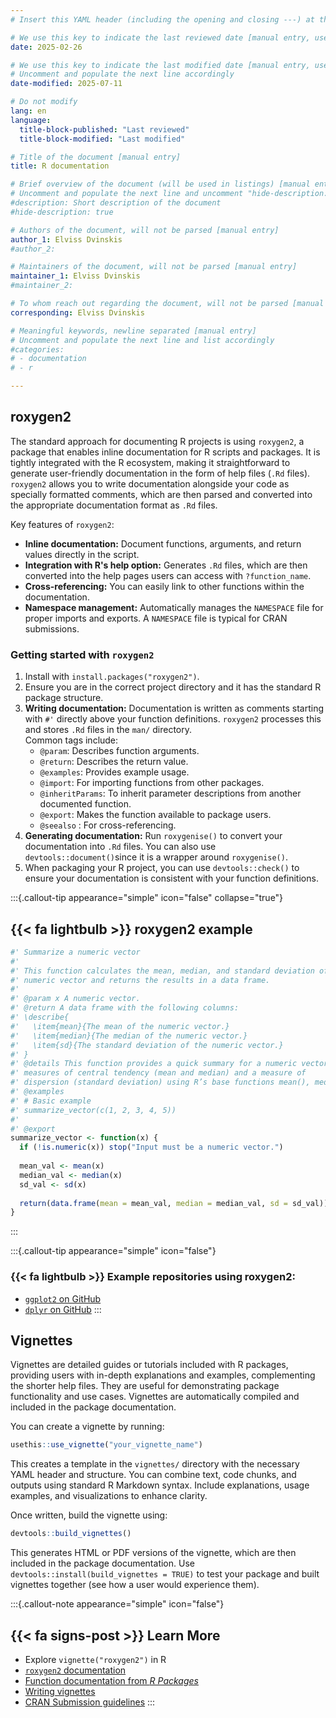 ```yaml
---
# Insert this YAML header (including the opening and closing ---) at the beginning of the document and fill it out accordingly

# We use this key to indicate the last reviewed date [manual entry, use YYYY-MM-dd]
date: 2025-02-26

# We use this key to indicate the last modified date [manual entry, use YYYY-MM-DD]
# Uncomment and populate the next line accordingly
date-modified: 2025-07-11

# Do not modify
lang: en
language: 
  title-block-published: "Last reviewed"
  title-block-modified: "Last modified"

# Title of the document [manual entry]
title: R documentation

# Brief overview of the document (will be used in listings) [manual entry]
# Uncomment and populate the next line and uncomment "hide-description: true".
#description: Short description of the document
#hide-description: true

# Authors of the document, will not be parsed [manual entry]
author_1: Elviss Dvinskis
#author_2:

# Maintainers of the document, will not be parsed [manual entry]
maintainer_1: Elviss Dvinskis
#maintainer_2:

# To whom reach out regarding the document, will not be parsed [manual entry]
corresponding: Elviss Dvinskis

# Meaningful keywords, newline separated [manual entry]
# Uncomment and populate the next line and list accordingly
#categories: 
# - documentation
# - r

---
```


## roxygen2

The standard approach for documenting R projects is using `roxygen2`, a package that enables inline documentation for R scripts and packages. It is tightly integrated with the R ecosystem, making it straightforward to generate user-friendly documentation in the form of help files (`.Rd` files). `roxygen2` allows you to write documentation alongside your code as specially formatted comments, which are then parsed and converted into the appropriate documentation format as `.Rd` files.


Key features of `roxygen2`:

- **Inline documentation:** Document functions, arguments, and return values directly in the script.
- **Integration with R's help option:** Generates `.Rd` files, which are then converted into the help pages users can access with `?function_name`.
- **Cross-referencing:** You can easily link to other functions within the documentation.
- **Namespace management:** Automatically manages the `NAMESPACE` file for proper imports and exports. A `NAMESPACE` file is typical for CRAN submissions.

### Getting started with `roxygen2`

1. Install with `install.packages("roxygen2")`.
2. Ensure you are in the correct project directory and it has the standard R package structure.
3. **Writing documentation:**
    Documentation is written as comments starting with `#'` directly above your function definitions. `roxygen2` processes this and stores `.Rd` files in the `man/` directory.
    <br>Common tags include:
    - `@param`: Describes function arguments.
    - `@return`: Describes the return value.
    - `@examples`: Provides example usage.
    - `@import`: For importing functions from other packages.
    - `@inheritParams`: To inherit parameter descriptions from another documented function.
    - `@export`: Makes the function available to package users.
    - `@seealso` : For cross-referencing.
4. **Generating documentation:**
    Run `roxygenise()` to convert your documentation into `.Rd` files. You can also use `devtools::document()`since it is a wrapper around `roxygenise()`.
5. When packaging your R project, you can use `devtools::check()` to ensure your documentation is consistent with your function definitions.

:::{.callout-tip appearance="simple" icon="false" collapse="true"}
## {{< fa lightbulb >}} roxygen2 example
```r
#' Summarize a numeric vector
#'
#' This function calculates the mean, median, and standard deviation of a given 
#' numeric vector and returns the results in a data frame.
#'
#' @param x A numeric vector.
#' @return A data frame with the following columns:
#' \describe{
#'   \item{mean}{The mean of the numeric vector.}
#'   \item{median}{The median of the numeric vector.}
#'   \item{sd}{The standard deviation of the numeric vector.}
#' }
#' @details This function provides a quick summary for a numeric vector, returning 
#' measures of central tendency (mean and median) and a measure of 
#' dispersion (standard deviation) using R’s base functions mean(), median(), and sd().
#' @examples
#' # Basic example
#' summarize_vector(c(1, 2, 3, 4, 5))
#' 
#' @export
summarize_vector <- function(x) {
  if (!is.numeric(x)) stop("Input must be a numeric vector.")
  
  mean_val <- mean(x)
  median_val <- median(x)
  sd_val <- sd(x)
  
  return(data.frame(mean = mean_val, median = median_val, sd = sd_val))
}
```
:::

:::{.callout-tip appearance="simple" icon="false"}
### {{< fa lightbulb >}} **Example repositories using roxygen2:** 
- [`ggplot2` on GitHub](https://github.com/tidyverse/ggplot2/)
- [`dplyr` on GitHub](https://github.com/tidyverse/dplyr/)
:::

## Vignettes

Vignettes are detailed guides or tutorials included with R packages, providing users with in-depth explanations and examples, complementing the shorter help files. They are useful for demonstrating package functionality and use cases. Vignettes are automatically compiled and included in the package documentation.

You can create a vignette by running:
```r
usethis::use_vignette("your_vignette_name")
```
This creates a template in the `vignettes/` directory with the necessary YAML header and structure. You can combine text, code chunks, and outputs using standard R Markdown syntax. Include explanations, usage examples, and visualizations to enhance clarity.

Once written, build the vignette using:

 ```r
 devtools::build_vignettes()
```
This generates HTML or PDF versions of the vignette, which are then included in the package documentation. Use `devtools::install(build_vignettes = TRUE)` to test your package and built vignettes together (see how a user would experience them).

:::{.callout-note appearance="simple" icon="false"}
## {{< fa signs-post >}} Learn More

- Explore `vignette("roxygen2")` in R
- [`roxygen2` documentation](https://roxygen2.r-lib.org/)
- [Function documentation from *R Packages*](https://r-pkgs.org/man.html)
- [Writing vignettes](https://r-pkgs.org/vignettes.html)
- [CRAN Submission guidelines](https://cran.r-project.org/web/packages/policies.html)
:::